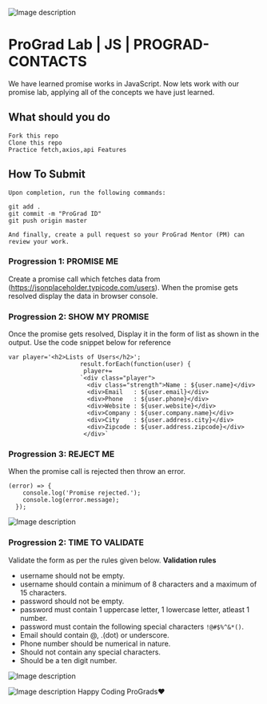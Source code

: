 ![Image description](https://i1.faceprep.in/ProGrad/prograd-logo.png)

# ProGrad Lab | JS | PROGRAD-CONTACTS

We have learned promise works in JavaScript. Now lets work with our promise lab, applying all of the concepts we have just learned.

## What should you do
```
Fork this repo
Clone this repo
Practice fetch,axios,api Features
```

## How To Submit
```
Upon completion, run the following commands:

git add .
git commit -m "ProGrad ID"
git push origin master

And finally, create a pull request so your ProGrad Mentor (PM) can review your work.
```

### Progression 1: PROMISE ME
Create a promise call which fetches data from (https://jsonplaceholder.typicode.com/users). When the promise gets resolved display the data in browser console.

### Progression 2: SHOW MY PROMISE
Once the promise gets resolved, Display it in the form of list as shown in the output.
Use the code snippet below for reference
```
var player='<h2>Lists of Users</h2>';
                    result.forEach(function(user) {
                     player+=
                    `<div class="player">
                      <div class="strength">Name : ${user.name}</div>
                      <div>Email   : ${user.email}</div>
                      <div>Phone   : ${user.phone}</div>
                      <div>Website : ${user.website}</div>
                      <div>Company : ${user.company.name}</div>
                      <div>City    : ${user.address.city}</div>
                      <div>Zipcode : ${user.address.zipcode}</div>
                     </div>`
```
### Progression 3: REJECT ME
When the promise call is rejected then throw an error.

```
(error) => {
    console.log('Promise rejected.');
    console.log(error.message);
  });
```

![Image description]()

### Progression 2: TIME TO VALIDATE
Validate the form as per the rules given below.
**Validation rules**
- username should not be empty.
- username should contain a minimum of 8 characters and a maximum of 15 characters.
- password should not be empty.
- password must contain 1 uppercase letter, 1 lowercase letter, atleast 1 number.
- password must contain the following special characters ```!@#$%^&*()```.
- Email should contain @, .(dot) or underscore.
- Phone number should be numerical in nature.
- Should not contain any special characters.
- Should be a ten digit number.


![Image description]()



![Image description]()
Happy Coding ProGrads❤️
